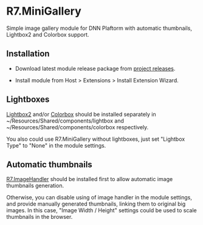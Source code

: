 # R7.MiniGallery

Simple image gallery module for DNN Plaftorm with automatic thumbnails, Lightbox2 and Colorbox support. 

## Installation

- Download latest module release package from [project releases](https://github.com/roman-yagodin/R7.MiniGallery/releases).

- Install module from Host &gt; Extensions &gt; Install Extension Wizard.

## Lightboxes

[Lightbox2](https://github.com/lokesh/lightbox2) and/or [Colorbox](https://github.com/jackmoore/colorbox) should be installed separately in ~/Resources/Shared/components/lightbox and ~/Resources/Shared/components/colorbox respectively.

You also could use R7.MiniGallery without lightboxes, just set "Lightbox Type" to "None" in the module settings.

## Automatic thumbnails

[R7.ImageHandler](https://github.com/roman-yagodin/R7.ImageHandler) should be installed first to allow automatic image thumbnails generation.

Otherwise, you can disable using of image handler in the module settings, and provide manually generated thumbnails, linking them to original big images. In this case, "Image Width / Height" settings could be used to scale thumbnails in the browser.
